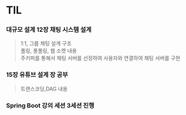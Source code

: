 # TIL

### 대규모 설계 12장 채팅 시스템 설계
>  1:1, 그룹 채팅 설계 구조   
> 풀링, 롱폴링, 웹 소켓 내용   
> 주키퍼를 통해서 채팅 서버를 선정하여 사용자와 연결하여 채팅 서버를 구현

### 15장 유튜브 설계 장 공부
> 트랜스코딩,DAG 내용


### Spring Boot 강의 세션 3세션 진행